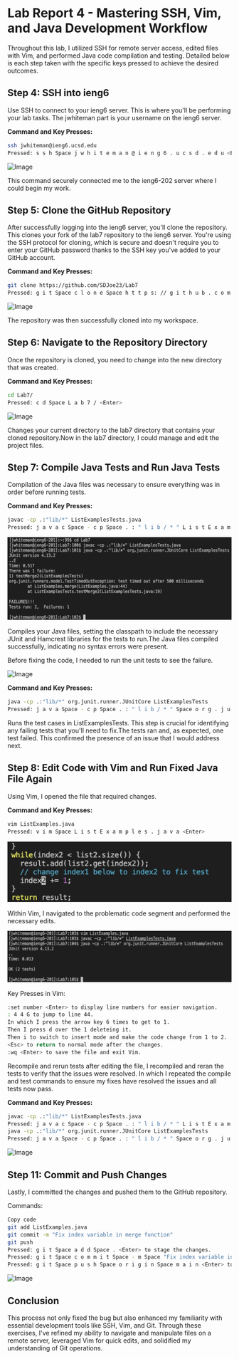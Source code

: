 # Lab Report 4 - Mastering SSH, Vim, and Java Development Workflow

Throughout this lab, I utilized SSH for remote server access, edited files with Vim, and performed Java code compilation and testing. Detailed below is each step taken with the specific keys pressed to achieve the desired outcomes.

## Step 4: SSH into ieng6
Use SSH to connect to your ieng6 server. This is where you'll be performing your lab tasks. The jwhiteman part is your username on the ieng6 server.

**Command and Key Presses:**
```bash
ssh jwhiteman@ieng6.ucsd.edu
Pressed: s s h Space j w h i t e m a n @ i e n g 6 . u c s d . e d u <Enter>
```
![Image]()

This command securely connected me to the ieng6-202 server where I could begin my work.

## Step 5: Clone the GitHub Repository
After successfully logging into the ieng6 server, you'll clone the repository. This clones your fork of the lab7 repository to the ieng6 server. You're using the SSH protocol for cloning, which is secure and doesn't require you to enter your GitHub password thanks to the SSH key you've added to your GitHub account.

**Command and Key Presses:**
```bash
git clone https://github.com/SDJoe23/Lab7
Pressed: g i t Space c l o n e Space h t t p s: // g i t h u b . c o m / S D J o e 2 3 / L a b 7  <Enter>
```
![Image]()

The repository was then successfully cloned into my workspace.

## Step 6: Navigate to the Repository Directory
Once the repository is cloned, you need to change into the new directory that was created.

**Command and Key Presses:**
```bash
cd Lab7/
Pressed: c d Space L a b 7 / <Enter>
```
![Image]()

Changes your current directory to the lab7 directory that contains your cloned repository.Now in the lab7 directory, I could manage and edit the project files.

## Step 7: Compile Java Tests and Run Java Tests
Compilation of the Java files was necessary to ensure everything was in order before running tests.

**Command and Key Presses:**
```bash
javac -cp .:"lib/*" ListExamplesTests.java
Pressed: j a v a c Space - c p Space . : " l i b / * " L i s t E x a m p l e T e s t s . java <Enter>
```

![Image](Lab4-3.png)

Compiles your Java files, setting the classpath to include the necessary JUnit and Hamcrest libraries for the tests to run.The Java files compiled successfully, indicating no syntax errors were present.

Before fixing the code, I needed to run the unit tests to see the failure.

![Image]()

**Command and Key Presses:**
```bash
java -cp .:"lib/*" org.junit.runner.JUnitCore ListExamplesTests
Pressed: j a v a Space - c p Space . : " l i b / * " Space o r g . j u n i t . r u n n e r . J U n i t C o r e Space L i s t E x a m p l e s T e s t s <Enter>
```
Runs the test cases in ListExamplesTests. This step is crucial for identifying any failing tests that you'll need to fix.The tests ran and, as expected, one test failed. This confirmed the presence of an issue that I would address next.

## Step 8: Edit Code with Vim and Run Fixed Java File Again
Using Vim, I opened the file that required changes.

**Command and Key Presses:**
```bash
vim ListExamples.java
Pressed: v i m Space L i s t E x a m p l e s . j a v a <Enter>
```
![Image](Lab4-5.png)

Within Vim, I navigated to the problematic code segment and performed the necessary edits.

![Image](Lab4-6.png)

Key Presses in Vim:
```bash
:set number <Enter> to display line numbers for easier navigation.
: 4 4 G to jump to line 44.
In which I press the arrow key 6 times to get to 1.
Then I press d over the 1 deleteing it. 
Then i to switch to insert mode and make the code change from 1 to 2.
<Esc> to return to normal mode after the changes.
:wq <Enter> to save the file and exit Vim.
```
Recompile and rerun tests after editing the file, I recompiled and reran the tests to verify that the issues were resolved.
In which I repeated the compile and test commands to ensure my fixes have resolved the issues and all tests now pass.

**Command and Key Presses:**
```bash
javac -cp .:"lib/*" ListExamplesTests.java
Pressed: j a v a c Space - c p Space . : " l i b / * " L i s t E x a m p l e T e s t s . java <Enter>
java -cp .:"lib/*" org.junit.runner.JUnitCore ListExamplesTests
Pressed: j a v a Space - c p Space . : " l i b / * " Space o r g . j u n i t . r u n n e r . J U n i t C o r e Space L i s t E x a m p l e s T e s t s <Enter>
```

![Image]()

## Step 11: Commit and Push Changes
Lastly, I committed the changes and pushed them to the GitHub repository.

Commands:

```bash
Copy code
git add ListExamples.java
git commit -m "Fix index variable in merge function"
git push
Pressed: g i t Space a d d Space . <Enter> to stage the changes.
Pressed: g i t Space c o m m i t Space - m Space "Fix index variable in merge function" <Enter> to commit the changes with a message.
Pressed: g i t Space p u s h Space o r i g i n Space m a i n <Enter> to push the changes to the remote repository.
```
![Image]()


## Conclusion
This process not only fixed the bug but also enhanced my familiarity with essential development tools like SSH, Vim, and Git.
Through these exercises, I've refined my ability to navigate and manipulate files on a remote server, leveraged Vim for quick edits, and solidified my understanding of Git operations.
